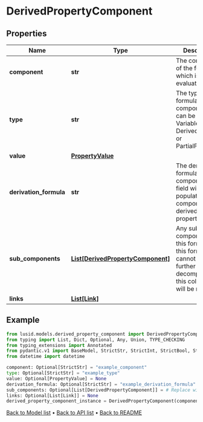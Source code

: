 # DerivedPropertyComponent

## Properties
Name | Type | Description | Notes
------------ | ------------- | ------------- | -------------
**component** | **str** | The component of the formula which is being evaluated. | [optional] 
**type** | **str** | The type of the formula component. This can be a Literal, Variable, DerivedProperty, or PartialFormula. | [optional] 
**value** | [**PropertyValue**](PropertyValue.md) |  | [optional] 
**derivation_formula** | **str** | The derivation formula of the component. This field will only be populated if the component is a derived property. | [optional] 
**sub_components** | [**List[DerivedPropertyComponent]**](DerivedPropertyComponent.md) | Any sub-components of this formula. If this formula cannot be further decomposed, this collection will be null. | [optional] 
**links** | [**List[Link]**](Link.md) |  | [optional] 
## Example

```python
from lusid.models.derived_property_component import DerivedPropertyComponent
from typing import List, Dict, Optional, Any, Union, TYPE_CHECKING
from typing_extensions import Annotated
from pydantic.v1 import BaseModel, StrictStr, StrictInt, StrictBool, StrictFloat, StrictBytes, Field, validator, ValidationError, conlist, constr
from datetime import datetime

component: Optional[StrictStr] = "example_component"
type: Optional[StrictStr] = "example_type"
value: Optional[PropertyValue] = None
derivation_formula: Optional[StrictStr] = "example_derivation_formula"
sub_components: Optional[List[DerivedPropertyComponent]] = # Replace with your value
links: Optional[List[Link]] = None
derived_property_component_instance = DerivedPropertyComponent(component=component, type=type, value=value, derivation_formula=derivation_formula, sub_components=sub_components, links=links)

```

[Back to Model list](../README.md#documentation-for-models) &#8226; [Back to API list](../README.md#documentation-for-api-endpoints) &#8226; [Back to README](../README.md)

